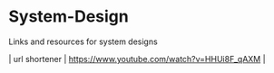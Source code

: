 # System-Design
Links and resources for system designs

| url shortener | https://www.youtube.com/watch?v=HHUi8F_qAXM  | 
